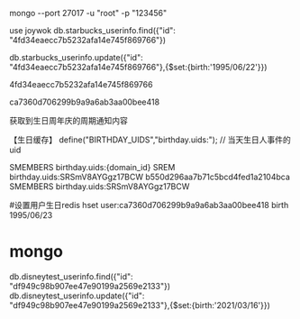 mongo --port 27017 -u "root" -p "123456"

use joywok
db.starbucks_userinfo.find({"id": "4fd34eaecc7b5232afa14e745f869766"})

 db.starbucks_userinfo.update({"id": "4fd34eaecc7b5232afa14e745f869766"},{$set:{birth:'1995/06/22'}})

4fd34eaecc7b5232afa14e745f869766

ca7360d706299b9a9a6ab3aa00bee418

获取到生日周年庆的周期通知内容



【生日缓存】
 define("BIRTHDAY_UIDS","birthday.uids:");             // 当天生日人事件的uid
 
 SMEMBERS birthday.uids:{domain_id}
 SREM birthday.uids:SRSmV8AYGgz17BCW b550d296aa7b71c5bcd4fed1a2104bca 
 SMEMBERS birthday.uids:SRSmV8AYGgz17BCW
 
 #设置用户生日redis 
 hset user:ca7360d706299b9a9a6ab3aa00bee418 birth 1995/06/23

 # mongo 
 db.disneytest_userinfo.find({"id": "df949c98b907ee47e90199a2569e2133"})
 db.disneytest_userinfo.update({"id": "df949c98b907ee47e90199a2569e2133"},{$set:{birth:'2021/03/16'}})